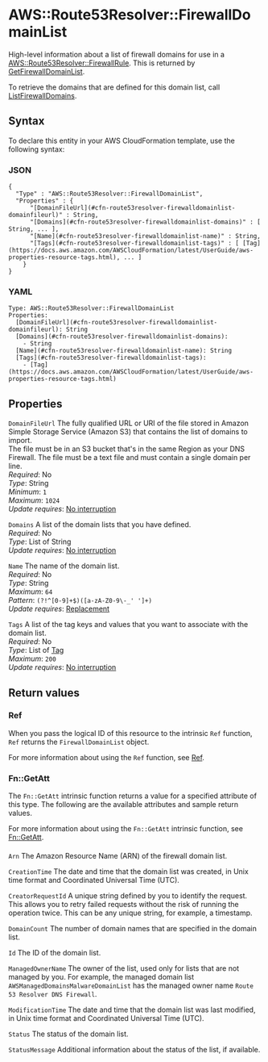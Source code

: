 # AWS::Route53Resolver::FirewallDomainList<a name="aws-resource-route53resolver-firewalldomainlist"></a>

High\-level information about a list of firewall domains for use in a [AWS::Route53Resolver::FirewallRule](https://docs.aws.amazon.com/AWSCloudFormation/latest/UserGuide/aws-properties-route53resolver-firewallrulegroup-rule.html)\. This is returned by [GetFirewallDomainList](https://docs.aws.amazon.com/Route53/latest/APIReference/API_route53resolver_GetFirewallDomainList.html)\.

To retrieve the domains that are defined for this domain list, call [ListFirewallDomains](https://docs.aws.amazon.com/Route53/latest/APIReference/API_route53resolver_ListFirewallDomains.html)\.

## Syntax<a name="aws-resource-route53resolver-firewalldomainlist-syntax"></a>

To declare this entity in your AWS CloudFormation template, use the following syntax:

### JSON<a name="aws-resource-route53resolver-firewalldomainlist-syntax.json"></a>

```
{
  "Type" : "AWS::Route53Resolver::FirewallDomainList",
  "Properties" : {
      "[DomainFileUrl](#cfn-route53resolver-firewalldomainlist-domainfileurl)" : String,
      "[Domains](#cfn-route53resolver-firewalldomainlist-domains)" : [ String, ... ],
      "[Name](#cfn-route53resolver-firewalldomainlist-name)" : String,
      "[Tags](#cfn-route53resolver-firewalldomainlist-tags)" : [ [Tag](https://docs.aws.amazon.com/AWSCloudFormation/latest/UserGuide/aws-properties-resource-tags.html), ... ]
    }
}
```

### YAML<a name="aws-resource-route53resolver-firewalldomainlist-syntax.yaml"></a>

```
Type: AWS::Route53Resolver::FirewallDomainList
Properties:
  [DomainFileUrl](#cfn-route53resolver-firewalldomainlist-domainfileurl): String
  [Domains](#cfn-route53resolver-firewalldomainlist-domains):
    - String
  [Name](#cfn-route53resolver-firewalldomainlist-name): String
  [Tags](#cfn-route53resolver-firewalldomainlist-tags):
    - [Tag](https://docs.aws.amazon.com/AWSCloudFormation/latest/UserGuide/aws-properties-resource-tags.html)
```

## Properties<a name="aws-resource-route53resolver-firewalldomainlist-properties"></a>

`DomainFileUrl` <a name="cfn-route53resolver-firewalldomainlist-domainfileurl"></a>
The fully qualified URL or URI of the file stored in Amazon Simple Storage Service \(Amazon S3\) that contains the list of domains to import\.  
The file must be in an S3 bucket that's in the same Region as your DNS Firewall\. The file must be a text file and must contain a single domain per line\.  
_Required_: No  
_Type_: String  
_Minimum_: `1`  
_Maximum_: `1024`  
_Update requires_: [No interruption](https://docs.aws.amazon.com/AWSCloudFormation/latest/UserGuide/using-cfn-updating-stacks-update-behaviors.html#update-no-interrupt)

`Domains` <a name="cfn-route53resolver-firewalldomainlist-domains"></a>
A list of the domain lists that you have defined\.  
_Required_: No  
_Type_: List of String  
_Update requires_: [No interruption](https://docs.aws.amazon.com/AWSCloudFormation/latest/UserGuide/using-cfn-updating-stacks-update-behaviors.html#update-no-interrupt)

`Name` <a name="cfn-route53resolver-firewalldomainlist-name"></a>
The name of the domain list\.  
_Required_: No  
_Type_: String  
_Maximum_: `64`  
_Pattern_: `(?!^[0-9]+$)([a-zA-Z0-9\-_' ']+)`  
_Update requires_: [Replacement](https://docs.aws.amazon.com/AWSCloudFormation/latest/UserGuide/using-cfn-updating-stacks-update-behaviors.html#update-replacement)

`Tags` <a name="cfn-route53resolver-firewalldomainlist-tags"></a>
A list of the tag keys and values that you want to associate with the domain list\.  
_Required_: No  
_Type_: List of [Tag](https://docs.aws.amazon.com/AWSCloudFormation/latest/UserGuide/aws-properties-resource-tags.html)  
_Maximum_: `200`  
_Update requires_: [No interruption](https://docs.aws.amazon.com/AWSCloudFormation/latest/UserGuide/using-cfn-updating-stacks-update-behaviors.html#update-no-interrupt)

## Return values<a name="aws-resource-route53resolver-firewalldomainlist-return-values"></a>

### Ref<a name="aws-resource-route53resolver-firewalldomainlist-return-values-ref"></a>

When you pass the logical ID of this resource to the intrinsic `Ref` function, `Ref` returns the `FirewallDomainList` object\.

For more information about using the `Ref` function, see [Ref](https://docs.aws.amazon.com/AWSCloudFormation/latest/UserGuide/intrinsic-function-reference-ref.html)\.

### Fn::GetAtt<a name="aws-resource-route53resolver-firewalldomainlist-return-values-fn--getatt"></a>

The `Fn::GetAtt` intrinsic function returns a value for a specified attribute of this type\. The following are the available attributes and sample return values\.

For more information about using the `Fn::GetAtt` intrinsic function, see [Fn::GetAtt](https://docs.aws.amazon.com/AWSCloudFormation/latest/UserGuide/intrinsic-function-reference-getatt.html)\.

#### <a name="aws-resource-route53resolver-firewalldomainlist-return-values-fn--getatt-fn--getatt"></a>

`Arn` <a name="Arn-fn::getatt"></a>
The Amazon Resource Name \(ARN\) of the firewall domain list\.

`CreationTime` <a name="CreationTime-fn::getatt"></a>
The date and time that the domain list was created, in Unix time format and Coordinated Universal Time \(UTC\)\.

`CreatorRequestId` <a name="CreatorRequestId-fn::getatt"></a>
A unique string defined by you to identify the request\. This allows you to retry failed requests without the risk of running the operation twice\. This can be any unique string, for example, a timestamp\.

`DomainCount` <a name="DomainCount-fn::getatt"></a>
The number of domain names that are specified in the domain list\.

`Id` <a name="Id-fn::getatt"></a>
The ID of the domain list\.

`ManagedOwnerName` <a name="ManagedOwnerName-fn::getatt"></a>
The owner of the list, used only for lists that are not managed by you\. For example, the managed domain list `AWSManagedDomainsMalwareDomainList` has the managed owner name `Route 53 Resolver DNS Firewall`\.

`ModificationTime` <a name="ModificationTime-fn::getatt"></a>
The date and time that the domain list was last modified, in Unix time format and Coordinated Universal Time \(UTC\)\.

`Status` <a name="Status-fn::getatt"></a>
The status of the domain list\.

`StatusMessage` <a name="StatusMessage-fn::getatt"></a>
Additional information about the status of the list, if available\.
